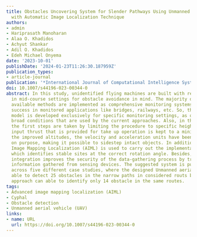 ```yaml
---
title: Obstacles Uncovering System for Slender Pathways Using Unmanned Aerial Vehicles
  with Automatic Image Localization Technique
authors:
- admin
- Hariprasath Manoharan
- Alaa O. Khadidos
- Achyut Shankar
- Adil O. Khadidos
- Edeh Michael Onyema
date: '2023-10-01'
publishDate: '2024-01-23T11:26:30.187959Z'
publication_types:
- article-journal
publication: '*International Journal of Computational Intelligence Systems*'
doi: 10.1007/s44196-023-00344-0
abstract: In this study, unidentified flying machines are built with real-time monitoring
  in mid-course settings for obstacle avoidance in mind. The majority of the currently
  available methods are implemented as comprehensive monitoring systems, with significant
  success in monitored applications like bridges, railways, etc. So, the predicted
  model is developed exclusively for specific monitoring settings, as opposed to the
  broad conditions that are used by the current approaches. Also, in the design model,
  the first steps are taken by limiting the procedure to specific heights, and the
  input thrust that is provided for take up operation is kept to a minimum. Due to
  the improved altitudes, the velocity and acceleration units have been cranked up
  on purpose, making it possible to sidestep intact objects. In addition, Advanced
  Image Mapping Localization (AIML) is used to carry out the implementation process,
  which identifies stable sites at the correct rotation angle. Besides, Cyphal protocol
  integration improves the security of the data-gathering process by transmitting
  information gathered from sensing devices. The suggested system is put to the test
  across five different case studies, where the designed Unmanned aerial vehicle can
  able to detect 25 obstacles in the narrow paths in considered routs but existing
  approach can able to identify only 14 obstacle in the same routes.
tags:
- Advanced image mapping localization (AIML)
- Cyphal
- Obstacle detection
- Unmanned aerial vehicle (UAV)
links:
- name: URL
  url: https://doi.org/10.1007/s44196-023-00344-0
---
```

